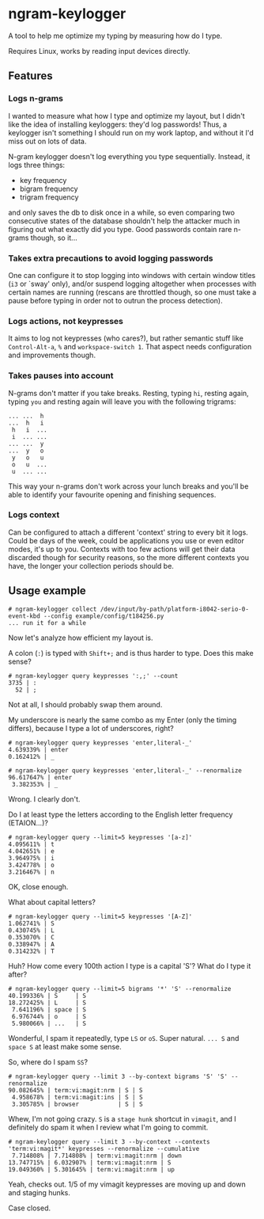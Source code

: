 # ngram-keylogger

A tool to help me optimize my typing by measuring how do I type.

Requires Linux, works by reading input devices directly.


## Features

### Logs n-grams

I wanted to measure what how I type and optimize my layout,
but I didn't like the idea of installing keyloggers: they'd log passwords!
Thus, a keylogger isn't something I should run on my work laptop,
and without it I'd miss out on lots of data.

N-gram keylogger doesn't log everything you type sequentially.
Instead, it logs three things:

* key frequency
* bigram frequency
* trigram frequency

and only saves the db to disk once in a while,
so even comparing two consecutive states of the database
shouldn't help the attacker much in figuring out what exactly did you type.
Good passwords contain rare n-grams though, so it...


### Takes extra precautions to avoid logging passwords

One can configure it to stop logging into windows with certain window titles
(`i3` or `sway' only),
and/or suspend logging altogether when processes with certain names are running
(rescans are throttled though, so one must take a pause before typing
 in order not to outrun the process detection).


### Logs actions, not keypresses

It aims to log not keypresses (who cares?), but rather semantic stuff like
`Control-Alt-a`, `%` and `workspace-switch 1`.
That aspect needs configuration and improvements though.


### Takes pauses into account

N-grams don't matter if you take breaks.
Resting, typing `hi`, resting again, typing `you` and resting again
will leave you with the following trigrams:

```
... ...  h
...  h   i
 h   i  ...
 i  ... ...
... ...  y
...  y   o
 y   o   u
 o   u  ...
 u  ... ...
```

This way your n-grams don't work across your lunch breaks
and you'll be able to identify your favourite opening and finishing sequences.


### Logs context

Can be configured to attach a different 'context' string to every bit it logs.
Could be days of the week, could be applications you use or even editor modes,
it's up to you.
Contexts with too few actions will get their data discarded though
for security reasons, so the more different contexts you have,
the longer your collection periods should be.


## Usage example

```
# ngram-keylogger collect /dev/input/by-path/platform-i8042-serio-0-event-kbd --config example/config/t184256.py
... run it for a while
```

Now let's analyze how efficient my layout is.

A colon (`:`) is typed with `Shift+;` and is thus harder to type.
Does this make sense?

```
# ngram-keylogger query keypresses ':,;' --count
3735 | :
  52 | ;
```

Not at all, I should probably swap them around.

My underscore is nearly the same combo as my Enter (only the timing differs),
because I type a lot of underscores, right?

```
# ngram-keylogger query keypresses 'enter,literal-_'
4.639339% | enter
0.162412% | _
```

```
# ngram-keylogger query keypresses 'enter,literal-_' --renormalize
96.617647% | enter
 3.382353% | _
```

Wrong. I clearly don't.

Do I at least type the letters according to the English letter frequency
(ETAION...)?

```
# ngram-keylogger query --limit=5 keypresses '[a-z]'
4.095611% | t
4.042651% | e
3.964975% | i
3.424778% | o
3.216467% | n
```

OK, close enough.

What about capital letters?

```
# ngram-keylogger query --limit=5 keypresses '[A-Z]'
1.062741% | S
0.430745% | L
0.353070% | C
0.338947% | A
0.314232% | T
```

Huh? How come every 100th action I type is a capital 'S'?
What do I type it after?

```
# ngram-keylogger query --limit=5 bigrams '*' 'S' --renormalize
40.199336% | S     | S
18.272425% | L     | S
 7.641196% | space | S
 6.976744% | o     | S
 5.980066% | ...   | S
```

Wonderful, I spam it repeatedly, type `LS` or `oS`. Super natural.
`... S` and `space S` at least make some sense.

So, where do I spam `SS`?

```
# ngram-keylogger query --limit 3 --by-context bigrams 'S' 'S' --renormalize
90.082645% | term:vi:magit:nrm | S | S
 4.958678% | term:vi:magit:ins | S | S
 3.305785% | browser           | S | S
```

Whew, I'm not going crazy. `S` is a `stage hunk` shortcut in `vimagit`,
and I definitely do spam it when I review what I'm going to commit.

```
# ngram-keylogger query --limit 3 --by-context --contexts 'term:vi:magit*' keypresses --renormalize --cumulative
 7.714808% | 7.714808% | term:vi:magit:nrm | down
13.747715% | 6.032907% | term:vi:magit:nrm | S
19.049360% | 5.301645% | term:vi:magit:nrm | up
```

Yeah, checks out.
1/5 of my vimagit keypresses are moving up and down and staging hunks.

Case closed.
